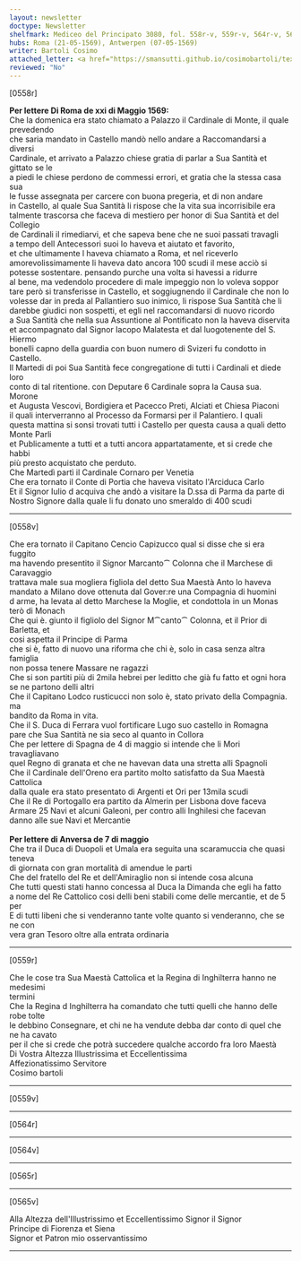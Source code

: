 ```yaml
---
layout: newsletter
doctype: Newsletter
shelfmark: Mediceo del Principato 3080, fol. 558r-v, 559r-v, 564r-v, 565r-v
hubs: Roma (21-05-1569), Antwerpen (07-05-1569)
writer: Bartoli Cosimo
attached_letter: <a href="https://smansutti.github.io/cosimobartoli/texts/2979_083/">2979_083</a>
reviewed: "No"
---
```


[0558r]  
  
  
<strong>Per lettere Di Roma de xxi di Maggio 1569:</strong>  
Che la domenica era stato chiamato a Palazzo il Cardinale di Monte, il quale prevedendo  
che saria mandato in Castello mandò nello andare a Raccomandarsi a diversi  
Cardinale, et arrivato a Palazzo chiese gratia di parlar a Sua Santità et gittato se le  
a piedi le chiese perdono de commessi errori, et gratia che la stessa casa sua  
le fusse assegnata per carcere con buona pregeria, et di non andare  
in Castello, al quale Sua Santità li rispose che la vita sua incorrisibile era  
talmente trascorsa che faceva di mestiero per honor di Sua Santità et del Collegio  
de Cardinali il rimediarvi, et che sapeva bene che ne suoi passati travagli  
a tempo dell Antecessori suoi lo haveva et aiutato et favorito,  
et che ultimamente l haveva chiamato a Roma, et nel riceverlo  
amorevolissimamente li haveva dato ancora 100 scudi il mese acciò si  
potesse sostentare. pensando purche una volta si havessi a ridurre  
al bene, ma vedendolo procedere di male impeggio non lo voleva soppor  
tare però si transferisse in Castello, et soggiugnendo il Cardinale che non lo  
volesse dar in preda al Pallantiero suo inimico, li rispose Sua Santità che li  
darebbe giudici non sospetti, et egli nel raccomandarsi di nuovo ricordo  
a Sua Santità che nella sua Assuntione al Pontificato non la haveva diservita  
et accompagnato dal Signor Iacopo Malatesta et dal luogotenente del S. Hiermo  
bonelli capno della guardia con buon numero di Svizeri fu condotto in Castello.  
Il Martedi di poi Sua Santità fece congregatione di tutti i Cardinali et diede loro  
conto di tal ritentione. con Deputare 6 Cardinale sopra la Causa sua. Morone  
et Augusta Vescovi, Bordigiera et Pacecco Preti, Alciati et Chiesa Piaconi  
il quali interverranno al Processo da Formarsi per il Palantiero. I quali  
questa mattina si sonsi trovati tutti i Castello per questa causa a quali detto Monte Parli  
et Publicamente a tutti et a tutti ancora appartatamente, et si crede che habbi  
più presto acquistato che perduto.  
Che Martedì partì il Cardinale Cornaro per Venetia  
Che era tornato il Conte di Portia che haveva visitato l'Arciduca Carlo  
Et il Signor Iulio d acquiva che andò a visitare la D.ssa di Parma da parte di  
Nostro Signore dalla quale li fu donato uno smeraldo di 400 scudi  
  
---  

[0558v]  
  
  
Che era tornato il Capitano Cencio Capizucco qual si disse che si era fuggito  
ma havendo presentito il Signor Marcanto⁀ Colonna che il Marchese di Caravaggio  
trattava male sua mogliera figliola del detto Sua Maestà Anto lo haveva  
mandato a Milano dove ottenuta dal Gover:re una Compagnia di huomini  
d arme, ha levata al detto Marchese la Moglie, et condottola in un Monas  
terò di Monach  
Che qui è. giunto il figliolo del Signor M⁀canto⁀ Colonna, et il Prior di Barletta, et  
cosi aspetta il Principe di Parma  
che si è, fatto di nuovo una riforma che chi è, solo in casa senza altra famiglia  
non possa tenere Massare ne ragazzi  
Che si son partiti più di 2mila hebrei per leditto che già fu fatto et ogni hora  
se ne partono delli altri  
Che il Capitano Lodco rusticucci non solo è, stato privato della Compagnia. ma  
bandito da Roma in vita.  
Che il S. Duca di Ferrara vuol fortificare Lugo suo castello in Romagna  
pare che Sua Santità ne sia seco al quanto in Collora  
Che per lettere di Spagna de 4 di maggio si intende che li Mori travagliavano  
quel Regno di granata et che ne havevan data una stretta alli Spagnoli  
Che il Cardinale dell'Oreno era partito molto satisfatto da Sua Maestà Cattolica  
dalla quale era stato presentato di Argenti et Ori per 13mila scudi  
Che il Re di Portogallo era partito da Almerin per Lisbona dove faceva  
Armare 25 Navi et alcuni Galeoni, per contro alli Inghilesi che facevan  
danno alle sue Navi et Mercantie  
<br/><strong>Per lettere di Anversa de 7 di maggio</strong>  
Che tra il Duca di Duopoli et Umala era seguita una scaramuccia che quasi teneva  
di giornata con gran mortalità di amendue le parti  
Che del fratello del Re et dell'Amiraglio non si intende cosa alcuna  
Che tutti questi stati hanno concessa al Duca la Dimanda che egli ha fatto  
a nome del Re Cattolico cosi delli beni stabili come delle mercantie, et de 5 per  
E di tutti libeni che si venderanno tante volte quanto si venderanno, che se ne con  
vera gran Tesoro oltre alla entrata ordinaria  
  
---  

[0559r]  
  
  
Che le cose tra Sua Maestà Cattolica et la Regina di Inghilterra hanno ne medesimi  
termini  
Che la Regina d Inghilterra ha comandato che tutti quelli che hanno delle robe tolte  
le debbino Consegnare, et chi ne ha vendute debba dar conto di quel che ne ha cavato  
per il che si crede che potrà succedere qualche accordo fra loro Maestà  
Di Vostra Altezza Illustrissima et Eccellentissima  
Affezionatissimo Servitore  
Cosimo bartoli  
  
---  

[0559v]  
  
  
  
---  

[0564r]  
  
  
  
---  

[0564v]  
  
  
  
---  

[0565r]  
  
  
  
---  

[0565v]  
  
  
Alla Altezza dell'Illustrissimo et Eccellentissimo Signor il Signor  
Principe di Fiorenza et Siena  
Signor et Patron mio osservantissimo  
  
---  

